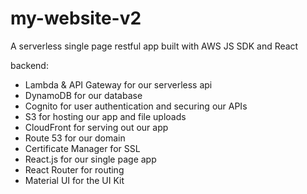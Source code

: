 # my-website-v2

A serverless single page restful app built with AWS JS SDK and React

backend:
- Lambda & API Gateway for our serverless api
- DynamoDB for our database
- Cognito for user authentication and securing our APIs
- S3 for hosting our app and file uploads
- CloudFront for serving out our app
- Route 53 for our domain
- Certificate Manager for SSL
- React.js for our single page app
- React Router for routing
- Material UI for the UI Kit
